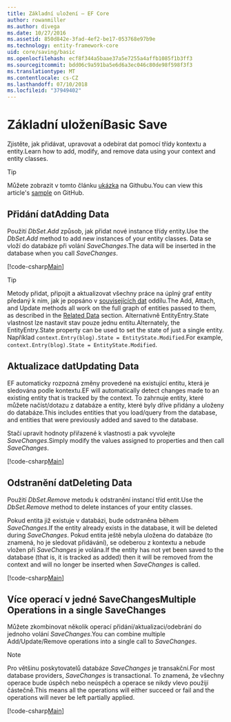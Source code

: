 ```yaml
---
title: Základní uložení – EF Core
author: rowanmiller
ms.author: divega
ms.date: 10/27/2016
ms.assetid: 850d842e-3fad-4ef2-be17-053768e97b9e
ms.technology: entity-framework-core
uid: core/saving/basic
ms.openlocfilehash: ecf8f344a5baae37a5e7255a4affb1085f1b3ff3
ms.sourcegitcommit: bdd06c9a591ba5e6d6a3ec046c80de98f598f3f3
ms.translationtype: MT
ms.contentlocale: cs-CZ
ms.lasthandoff: 07/10/2018
ms.locfileid: "37949402"
---
```

# <a name="basic-save"></a><span data-ttu-id="05a0d-102">Základní uložení</span><span class="sxs-lookup"><span data-stu-id="05a0d-102">Basic Save</span></span>

<span data-ttu-id="05a0d-103">Zjistěte, jak přidávat, upravovat a odebírat dat pomocí třídy kontextu a entity.</span><span class="sxs-lookup"><span data-stu-id="05a0d-103">Learn how to add, modify, and remove data using your context and entity classes.</span></span>

> [!TIP]  
> <span data-ttu-id="05a0d-104">Můžete zobrazit v tomto článku [ukázka](https://github.com/aspnet/EntityFramework.Docs/tree/master/samples/core/Saving/Saving/Basics/) na Githubu.</span><span class="sxs-lookup"><span data-stu-id="05a0d-104">You can view this article's [sample](https://github.com/aspnet/EntityFramework.Docs/tree/master/samples/core/Saving/Saving/Basics/) on GitHub.</span></span>

## <a name="adding-data"></a><span data-ttu-id="05a0d-105">Přidání dat</span><span class="sxs-lookup"><span data-stu-id="05a0d-105">Adding Data</span></span>

<span data-ttu-id="05a0d-106">Použití *DbSet.Add* způsob, jak přidat nové instance třídy entity.</span><span class="sxs-lookup"><span data-stu-id="05a0d-106">Use the *DbSet.Add* method to add new instances of your entity classes.</span></span> <span data-ttu-id="05a0d-107">Data se vloží do databáze při volání *SaveChanges*.</span><span class="sxs-lookup"><span data-stu-id="05a0d-107">The data will be inserted in the database when you call *SaveChanges*.</span></span>

[!code-csharp[Main](../../../samples/core/Saving/Saving/Basics/Sample.cs#Add)]

> [!TIP]  
> <span data-ttu-id="05a0d-108">Metody přidat, připojit a aktualizovat všechny práce na úplný graf entity předaný k nim, jak je popsáno v [souvisejících dat](related-data.md) oddílu.</span><span class="sxs-lookup"><span data-stu-id="05a0d-108">The Add, Attach, and Update methods all work on the full graph of entities passed to them, as described in the [Related Data](related-data.md) section.</span></span> <span data-ttu-id="05a0d-109">Alternativně EntityEntry.State vlastnost lze nastavit stav pouze jednu entitu.</span><span class="sxs-lookup"><span data-stu-id="05a0d-109">Alternately, the EntityEntry.State property can be used to set the state of just a single entity.</span></span> <span data-ttu-id="05a0d-110">Například `context.Entry(blog).State = EntityState.Modified`.</span><span class="sxs-lookup"><span data-stu-id="05a0d-110">For example, `context.Entry(blog).State = EntityState.Modified`.</span></span>

## <a name="updating-data"></a><span data-ttu-id="05a0d-111">Aktualizace dat</span><span class="sxs-lookup"><span data-stu-id="05a0d-111">Updating Data</span></span>

<span data-ttu-id="05a0d-112">EF automaticky rozpozná změny provedené na existující entitu, která je sledována podle kontextu.</span><span class="sxs-lookup"><span data-stu-id="05a0d-112">EF will automatically detect changes made to an existing entity that is tracked by the context.</span></span> <span data-ttu-id="05a0d-113">To zahrnuje entity, které můžete načíst/dotazu z databáze a entity, které byly dříve přidány a uloženy do databáze.</span><span class="sxs-lookup"><span data-stu-id="05a0d-113">This includes entities that you load/query from the database, and entities that were previously added and saved to the database.</span></span>

<span data-ttu-id="05a0d-114">Stačí upravit hodnoty přiřazené k vlastnosti a pak vyvolejte *SaveChanges*.</span><span class="sxs-lookup"><span data-stu-id="05a0d-114">Simply modify the values assigned to properties and then call *SaveChanges*.</span></span>

[!code-csharp[Main](../../../samples/core/Saving/Saving/Basics/Sample.cs#Update)]

## <a name="deleting-data"></a><span data-ttu-id="05a0d-115">Odstranění dat</span><span class="sxs-lookup"><span data-stu-id="05a0d-115">Deleting Data</span></span>

<span data-ttu-id="05a0d-116">Použití *DbSet.Remove* metodu k odstranění instancí tříd entit.</span><span class="sxs-lookup"><span data-stu-id="05a0d-116">Use the *DbSet.Remove* method to delete instances of your entity classes.</span></span>

<span data-ttu-id="05a0d-117">Pokud entita již existuje v databázi, bude odstraněna během *SaveChanges*.</span><span class="sxs-lookup"><span data-stu-id="05a0d-117">If the entity already exists in the database, it will be deleted during *SaveChanges*.</span></span> <span data-ttu-id="05a0d-118">Pokud entita ještě nebyla uložena do databáze (to znamená, ho je sledovat přidávání), se odeberou z kontextu a nebude vložen při *SaveChanges* je volána.</span><span class="sxs-lookup"><span data-stu-id="05a0d-118">If the entity has not yet been saved to the database (that is, it is tracked as added) then it will be removed from the context and will no longer be inserted when *SaveChanges* is called.</span></span>

[!code-csharp[Main](../../../samples/core/Saving/Saving/Basics/Sample.cs#Remove)]

## <a name="multiple-operations-in-a-single-savechanges"></a><span data-ttu-id="05a0d-119">Více operací v jedné SaveChanges</span><span class="sxs-lookup"><span data-stu-id="05a0d-119">Multiple Operations in a single SaveChanges</span></span>

<span data-ttu-id="05a0d-120">Můžete zkombinovat několik operací přidání/aktualizaci/odebrání do jednoho volání *SaveChanges*.</span><span class="sxs-lookup"><span data-stu-id="05a0d-120">You can combine multiple Add/Update/Remove operations into a single call to *SaveChanges*.</span></span>

> [!NOTE]  
> <span data-ttu-id="05a0d-121">Pro většinu poskytovatelů databáze *SaveChanges* je transakční.</span><span class="sxs-lookup"><span data-stu-id="05a0d-121">For most database providers, *SaveChanges* is transactional.</span></span> <span data-ttu-id="05a0d-122">To znamená, že všechny operace bude úspěch nebo neúspěch a operace se nikdy vlevo použijí částečně.</span><span class="sxs-lookup"><span data-stu-id="05a0d-122">This means  all the operations will either succeed or fail and the operations will never be left partially applied.</span></span>

[!code-csharp[Main](../../../samples/core/Saving/Saving/Basics/Sample.cs#MultipleOperations)]
